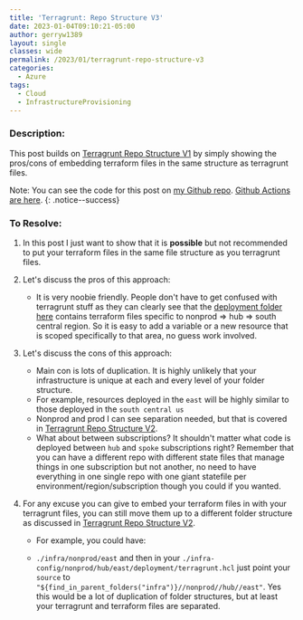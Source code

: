 ```yaml
---
title: 'Terragrunt: Repo Structure V3'
date: 2023-01-04T09:10:21-05:00
author: gerryw1389
layout: single
classes: wide
permalink: /2023/01/terragrunt-repo-structure-v3
categories:
  - Azure
tags:
  - Cloud
  - InfrastructureProvisioning
---
```

<!--more-->

### Description:

This post builds on [Terragrunt Repo Structure V1](https://automationadmin.com/2023-01-04-terragrunt-repo-structure-v1) by simply showing the pros/cons of embedding terraform files in the same structure as terragrunt files.

Note: You can see the code for this post on [my Github repo](https://github.com/gerryw1389/terraform-examples/tree/main/2023-01-04-terragrunt-repo-structure-v3). [Github Actions are here](https://github.com/gerryw1389/terraform-examples/blob/main/.github/workflows/2023-01-04-terragrunt-repo-structure-v3/).
{: .notice--success}

### To Resolve:

1. In this post I just want to show that it is **possible** but not recommended to put your terraform files in the same file structure as you terragrunt files.

1. Let's discuss the pros of this approach:

   - It is very noobie friendly. People don't have to get confused with terragrunt stuff as they can clearly see that the [deployment folder here](https://github.com/gerryw1389/terraform-examples/tree/main/2023-01-04-terragrunt-repo-structure-v3/infra-config/nonprod/hub/southcentral/deployment) contains terraform files specific to nonprod => hub => south central region. So it is easy to add a variable or a new resource that is scoped specifically to that area, no guess work involved.

2. Let's discuss the cons of this approach:

   - Main con is lots of duplication. It is highly unlikely that your infrastructure is unique at each and every level of your folder structure.
   - For example, resources deployed in the `east` will be highly similar to those deployed in the `south central us`
   - Nonprod and prod I can see separation needed, but that is covered in [Terragrunt Repo Structure V2](https://automationadmin.com/2023/01/terragrunt-repo-structure-v2).
   - What about between subscriptions? It shouldn't matter what code is deployed between `hub` and `spoke` subscriptions right? Remember that you can have a different repo with different state files that manage things in one subscription but not another, no need to have everything in one single repo with one giant statefile per environment/region/subscription though you could if you wanted.

3. For any excuse you can give to embed your terraform files in with your terragrunt files, you can still move them up to a different folder structure as discussed in [Terragrunt Repo Structure V2](https://automationadmin.com/2023/01/terragrunt-repo-structure-v2).

   - For example, you could have:

   - `./infra/nonprod/east` and then in your `./infra-config/nonprod/hub/east/deployment/terragrunt.hcl` just point your `source` to `"${find_in_parent_folders("infra")}//nonprod//hub//east"`. Yes this would be a lot of duplication of folder structures, but at least your terragrunt and terraform files are separated.